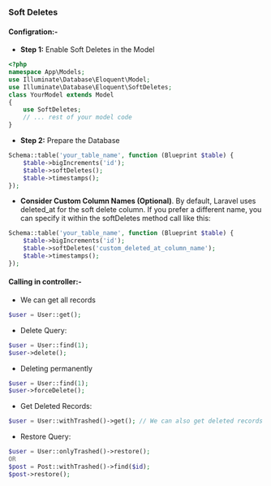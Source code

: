 

### Soft Deletes
#### Configration:-
* **Step 1:** Enable Soft Deletes in the Model
```php
<?php
namespace App\Models;
use Illuminate\Database\Eloquent\Model;
use Illuminate\Database\Eloquent\SoftDeletes;
class YourModel extends Model
{
    use SoftDeletes;
    // ... rest of your model code
}
```
* **Step 2:** Prepare the Database
```php
Schema::table('your_table_name', function (Blueprint $table) {
    $table->bigIncrements('id');
    $table->softDeletes();
    $table->timestamps();
});
```
*  **Consider Custom Column Names (Optional)**. By default, Laravel uses deleted_at for the soft delete column. If you prefer a different name, you can specify it within the softDeletes method call like this:
```php
Schema::table('your_table_name', function (Blueprint $table) {
    $table->bigIncrements('id');
    $table->softDeletes('custom_deleted_at_column_name');
    $table->timestamps();
});
```

#### Calling in controller:-
* We can get all records
```php
$user = User::get();
```

* Delete Query:
```php
$user = User::find(1);
$user->delete();
```

* Deleting permanently
```php
$user = User::find(1);
$user->forceDelete();
```

* Get Deleted Records:
```php
$user = User::withTrashed()->get(); // We can also get deleted records with soft delete.
```

* Restore Query:
```php
$user = User::onlyTrashed()->restore();
OR
$post = Post::withTrashed()->find($id);
$post->restore();
```




























